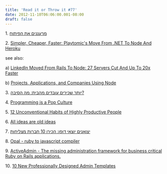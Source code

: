 ```yaml
---
title: 'Read it or Throw it #77'
date: 2012-11-10T06:06:00.001-08:00
draft: false
---
```


  

1. [מרעננים את הפיתוח](http://freshrnd.blogspot.co.il/)

  

2. [Simpler, Cheaper, Faster: Playtomic's Move From .NET To Node And Heroku](http://highscalability.com/Blog/2012/10/15/Simpler-Cheaper-Faster-Playtomics-Move-From-Net-To-Node-And.html)

see also:

a) [LinkedIn Moved From Rails To Node: 27 Servers Cut And Up To 20x Faster](http://highscalability.com/blog/2012/10/4/linkedin-moved-from-rails-to-node-27-servers-cut-and-up-to-2.html)

b) [Projects, Applications, and Companies Using Node](https://github.com/joyent/node/wiki/Projects,-Applications,-and-Companies-Using-Node)

  

3. [יותר שכירים עובדים מהבית: מה הסיבה?](http://www.ynet.co.il/articles/0,7340,L-4297989,00.html)

4. [Programming is a Pop Culture](http://raganwald.posterous.com/programming-is-a-pop-culture)

5. [12 Unconventional Habits of Highly Productive People](http://www.marcandangel.com/2012/11/05/12-unconventional-habits-of-highly-productive-people/)

6. [All ideas are old ideas](http://www.chris-granger.com/2012/10/05/all-ideas-are-old-ideas/)

7. [יצואנים יוצאי דופן: הכירו 10 חברות מצליחות](http://www.ynet.co.il/articles/0,7340,L-4302989,00.html)

8. [Opal - ruby to javascript compiler](http://opalrb.org/)

9. [ActiveAdmin - The missing administration framework for business critical Ruby on Rails applications.](http://activeadmin.info/)

10. [10 New Professionally Designed Admin Templates](http://www.webappers.com/2012/09/06/10-new-professionally-designed-admin-templates/)